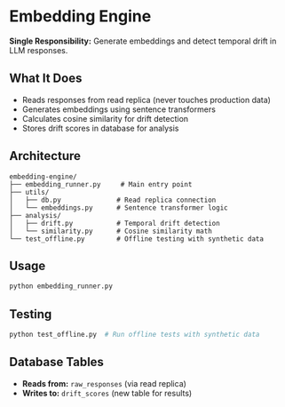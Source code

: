 # Embedding Engine

**Single Responsibility:** Generate embeddings and detect temporal drift in LLM responses.

## What It Does
- Reads responses from read replica (never touches production data)
- Generates embeddings using sentence transformers
- Calculates cosine similarity for drift detection
- Stores drift scores in database for analysis

## Architecture
```
embedding-engine/
├── embedding_runner.py     # Main entry point
├── utils/
│   ├── db.py              # Read replica connection
│   └── embeddings.py      # Sentence transformer logic
├── analysis/
│   ├── drift.py           # Temporal drift detection
│   └── similarity.py      # Cosine similarity math
└── test_offline.py        # Offline testing with synthetic data
```

## Usage
```bash
python embedding_runner.py
```

## Testing
```bash
python test_offline.py  # Run offline tests with synthetic data
```

## Database Tables
- **Reads from:** `raw_responses` (via read replica)
- **Writes to:** `drift_scores` (new table for results) 